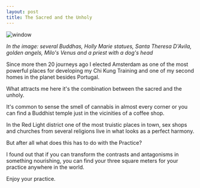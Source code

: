 ```yaml
---
layout: post
title: The Sacred and the Unholy 
---
```

![window](http://chikungstories.com/images/2014-04-06.jpg)

*In the image: several Buddhas, Holly Marie statues, Santa Theresa D'Avila, golden angels, Milo's Venus and a priest with a dog's head*

Since more then 20 journeys ago I elected Amsterdam as one of the most powerful places for developing my Chi Kung Training and one of my second homes in the planet besides Portugal. 

What attracts me here it's the combination between the sacred and the unholy. 

It's common to sense the smell of cannabis in almost every corner or you can find a Buddhist temple just in the vicinities of a coffee shop.

In the Red Light district one of the most truistic places in town, sex shops and churches from several religions live in what looks as a perfect harmony. 

But after all what does this has to do with the Practice?

I found out that if you can transform the contrasts and antagonisms in something nourishing, you can find your three square meters for your practice anywhere in the world. 

Enjoy your practice. 